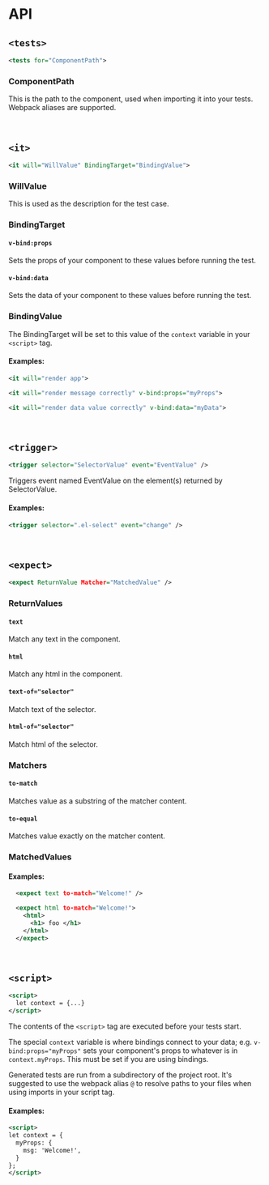 # API

## `<tests>`
```xml
<tests for="ComponentPath">
```

### ComponentPath

This is the path to the component, used when importing it into your tests. Webpack aliases are supported.

<br>

## `<it>`
```xml
<it will="WillValue" BindingTarget="BindingValue">
```

### WillValue
This is used as the description for the test case.

### BindingTarget

#### `v-bind:props`
Sets the props of your component to these values before running the test.

#### `v-bind:data`
Sets the data of your component to these values before running the test.

### BindingValue

The BindingTarget will be set to this value of the `context` variable in your `<script>` tag. 

#### Examples:
```xml
<it will="render app">
```
```xml
<it will="render message correctly" v-bind:props="myProps">
```
```xml
<it will="render data value correctly" v-bind:data="myData">
```

<br>

## `<trigger>`
```xml
<trigger selector="SelectorValue" event="EventValue" />
```

Triggers event named EventValue on the element(s) returned by SelectorValue.

#### Examples: 
```xml
<trigger selector=".el-select" event="change" />
```

<br>

## `<expect>`
```xml
<expect ReturnValue Matcher="MatchedValue" />
```

### ReturnValues

#### `text`

Match any text in the component.

#### `html`

Match any html in the component.

#### `text-of="selector"`

Match text of the selector.

#### `html-of="selector"`

Match html of the selector.

### Matchers

#### `to-match`

Matches value as a substring of the matcher content.

#### `to-equal`

Matches value exactly on the matcher content.

### MatchedValues

#### Examples:

```xml
  <expect text to-match="Welcome!" />
```

```xml
  <expect html to-match="Welcome!">
    <html>
      <h1> foo </h1>
    </html>
  </expect>
```

<br>

## `<script>`
```xml
<script>
  let context = {...}
</script>
```

The contents of the `<script>` tag are executed before your tests start. 

The special `context` variable is where bindings connect to your data; e.g. `v-bind:props="myProps"` sets your component's props to whatever is in `context.myProps`. This must be set if you are using bindings.

Generated tests are run from a subdirectory of the project root. It's suggested to use the webpack alias `@` to resolve paths to your files when using imports in your script tag.

#### Examples:
```xml
<script>
let context = {
  myProps: {
    msg: 'Welcome!',
  }
};
</script>
```
